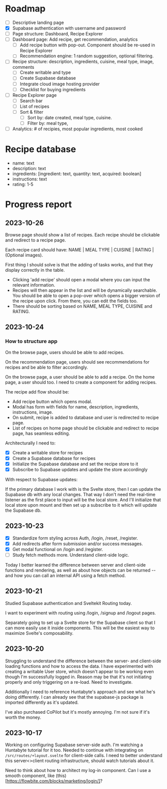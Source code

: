 # Roadmap

-   [ ] Descriptive landing page
-   [x] Supabase authentication with username and password
-   [ ] Page structure: Dashboard, Recipe Explorer
-   [ ] Dashboard page: Add recipe, get recommendation, analytics
    -   [ ] Add recipe button with pop-out. Component should be re-used in Recipe Explorer
    -   [ ] Recommendation engine: 1 random suggestion, optional filtering.
-   [ ] Recipe structure: description, ingredients, cuisine, meal type, image, comments
    -   [ ] Create writable and type
    -   [ ] Create Supabase database
    -   [ ] Integrate cloud image hosting provider
    -   [ ] Checklist for buying ingredients
-   [ ] Recipe Explorer page
    -   [ ] Search bar
    -   [ ] List of recipes
    -   [ ] Sort & filter
        -   [ ] Sort by: date created, meal type, cuisine.
        -   [ ] Filter by: meal type,
-   [ ] Analytics: # of recipies, most popular ingredients, most cooked

# Recipe database

-   name: text
-   description: text
-   ingredients: [ingredient: text, quantity: text, acquired: boolean]
-   instructions: text
-   rating: 1-5

# Progress report

## 2023-10-26

Browse page should show a list of recipes. Each recipe should be clickable and redirect to a recipe page.

Each recipe card should have: NAME | MEAL TYPE | CUISINE | RATING | (Optional images).

First thing I should solve is that the adding of tasks works, and that they display correctly in the table.

- Clicking 'add recipe' should open a modal where you can input the relevant information.
- Recipes will then appear in the list and will be dynamically searchable. You should be able to open a pop-over which opens a bigger version of the recipe upon click. From there, you can edit the fields too.
- There should be sorting based on NAME, MEAL TYPE, CUISINE and RATING.


## 2023-10-24

### How to structure app

On the browse page, users should be able to add recipes.

On the recommendation page, users should see recommendations for recipes and be able to filter accordingly.

On the browse page, a user should be able to add a recipe. On the home page, a user should too. I need to create a component for adding recipes.

The recipe add flow should be:

-   Add recipe button which opens modal.
-   Modal has form with fields for name, description, ingredients, instructions, image.
-   On submit, recipe is added to database and user is redirected to recipe page.
-   List of recipes on home page should be clickable and redirect to recipe page, has seamless editing.

Architecturally I need to:

-   [x] Create a writable store for recipes
-   [x] Create a Supabase database for recipes
-   [x] Initialize the Supabase database and set the recipe store to it
-   [x] Subscribe to Supabase updates and update the store accordingly

With respect to Supabase updates:

If the primary database I work with is the Svelte store, then I can update the Supabase db with any local changes. That way I don't need the real-time listener as the first place to input will be the local store. And I'll initialize that local store upon mount and then set up a subscribe to it which will update the Supabase db.

## 2023-10-23

-   [x] Standardize form styling across Auth, /login, /reset, /register.
-   [x] Add redirects after form submission and/or success messages.
-   [x] Get modal functional on /login and /register.
-   [ ] Study fetch methods more. Understand client-side logic.

Today I better learned the difference between server and client-side functions and rendering, as well as about how objects can be returned -- and how you can call an internal API using a fetch method.

## 2023-10-21

Studied Supabase authentication and Sveltekit Routing today.

I want to experiment with routing using /login, /signup and /logout pages.

Separately going to set up a Svelte store for the Supabase client so that I can more easily use it inside components. This will be the easiest way to maximize Svelte's composability.

## 2023-10-20

Struggling to understand the difference between the server- and client-side loading functions and how to access the data. I have experimented with creating a writable User store, which doesn't appear to be working even though I'm successfully logged in. Reason may be that it's not initiating properly and only triggering on a re-load. Need to investigate.

Additionally I need to reference Huntabyte's approach and see what he's doing differently. I can already see that the supabase-js package is imported differently as it's updated.

I've also purchased CoPilot but it's mostly annoying. I'm not sure if it's worth the money.

## 2023-10-17

Working on configuring Supabase server-side auth. I'm watching a Huntabyte tutorial for it too. Needed to continue with integrating on `/src/routes/+layout.svelte` for client-side calls. I need to better understand this server<>client routing infrastructure, should watch tutorials about it.

Need to think about how to architect my log-in component. Can I use a smooth component, like (this)[https://flowbite.com/blocks/marketing/login/]?
